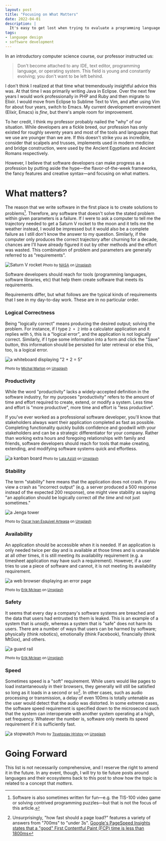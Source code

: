 ```yaml
---
layout: post
title: "Focusing on What Matters"
date: 2022-04-01
description: |
  It's easy to get lost when trying to evaluate a programming language and its ecosystem. In this post, I propose a set of qualities that developers should look.
tags:
- language design
- software development
---
```


In an introductory computer science course, our professor instructed us:

> Don't become attached to any IDE, text editor, programming language, or operating system. This field is young and constantly evolving; you don't want to be left behind.

I don't think I realized at that time what tremendously insightful advice this was.  At that time I was primarily writing Java in Eclipse.  Over the next few years I would work professionally in PHP and Ruby and then migrate to Elixir.  I would move from Eclipse to Sublime Text to Vim, and after using Vim for about four years, switch to Emacs.  My current development environment (Elixir, Emacs) is _fine_, but there's ample room for improvement.

To her credit, I think my professor probably nailed the "why" of our situation.  While developers are a fickle breed, our profession has only existed for roughly seventy years and most of the tools and languages that we use are younger than we are.  If this doesn't strike you as incredible, consider that scalpels and trusses, implements used in modern medicine and bridge construction, were used by the Ancient Egyptians and Ancient Romans respectively.

However, I believe that software developers can make progress as a profession by putting aside the hype—the flavor-of-the-week frameworks, the fancy features and creative syntax—and focusing on what matters.

What matters?
=================

The reason that we write software in the first place is to create solutions to problems[^1].  Therefore, any software that doesn't solve the stated problem within given parameters is a failure. If I were to ask a computer to tell me the trajectory needed to get a Saturn V rocket to the moon and it tells me the weather instead, I would be impressed but it would also be a complete failure as I still don't know the answer to my question.  Similarly, if the computer only produces the correct trajectory after churning for a decade, chances are I'll have already figured it out by other methods and the effort was wasted.  This combination of problem and parameters are generally referred to as "requirements".

![Saturn V rocket](/images/saturn_v.webp)
<small>Photo by <a href="https://unsplash.com/@nasa?utm_source=unsplash&utm_medium=referral&utm_content=creditCopyText">NASA</a> on <a href="https://unsplash.com?utm_source=unsplash&utm_medium=referral&utm_content=creditCopyText">Unsplash</a></small>

Software developers should reach for tools (programming languages, software libraries, etc) that help them create software that meets its requirements.

Requirements differ, but what follows are the typical kinds of requirements that I see in my day-to-day work.  These are in no particular order.

### Logical Correctness

Being "logically correct" means producing the desired output; solving the problem. For instance, if I type `2 + 2` into a calculator application and it replies with `5`, this is a "logical error", and the application is not logically correct. Similarly, if I type some information into a form and click the "Save" button, this information should be persisted for later retrieval or else this, too, is a logical error.

![a whiteboard displaying "2 + 2 = 5"](/images/math.jpg)

<small>Photo by <a href="https://unsplash.com/@michalmatlon?utm_source=unsplash&utm_medium=referral&utm_content=creditCopyText">Michal Marlon</a> on <a href="https://unsplash.com?utm_source=unsplash&utm_medium=referral&utm_content=creditCopyText">Unsplash</a></small>

### Productivity

While the word "productivity" lacks a widely-accepted definition in the software industry, for my purposes "productivity" refers to the amount of time and effort required to create, extend, or modify a system.  Less time and effort is "more productive", more time and effort is "less productive".

If you've ever worked as a professional software developer, you'll know that stakeholders always want their application completed as fast as possible.  Completing functionality quickly builds confidence and goodwill with your stakeholders and can be a strategic differentiator for your company.  Rather than working extra hours and foregoing relationships with family and friends, software developers should reach for tools that make creating, extending, and modifying software systems quick and effortless.

![a kanban board](/images/kanban.jpg)
<small>Photo by <a href="https://unsplash.com/@lazizli?utm_source=unsplash&utm_medium=referral&utm_content=creditCopyText">Lala Azizli</a> on <a href="https://unsplash.com?utm_source=unsplash&utm_medium=referral&utm_content=creditCopyText">Unsplash</a></small>

### Stability

The term "stability" here means that the application does not crash.  If you view a crash as "incorrect output" (e.g. a server produced a 500 response instead of the expected 200 response), one might view stability as saying "an application should be logically correct _all the time_ and not just sometimes."

![a Jenga tower](/images/jenga.jpg)

<small>Photo by <a href="https://unsplash.com/@oscaresquivel?utm_source=unsplash&utm_medium=referral&utm_content=creditCopyText">Oscar Ivan Esquivel Arteaga</a> on <a href="https://unsplash.com?utm_source=unsplash&utm_medium=referral&utm_content=creditCopyText">Unsplash</a></small>

### Availability

An application should be accessible when it is needed.  If an application is only needed twice per day and is available at those times and is unavailable at all other times, it is still meeting its availability requirement (e.g. a timesheet application may have such a requirement).  However, if a user tries to use a piece of software and cannot, it is not meeting its availability requirement.

![a web browser displaying an error page](/images/404.jpg)

<small>Photo by <a href="https://unsplash.com/@introspectivedsgn?utm_source=unsplash&utm_medium=referral&utm_content=creditCopyText">Erik Mclean</a> on <a href="https://unsplash.com?utm_source=unsplash&utm_medium=referral&utm_content=creditCopyText">Unsplash</a></small>

### Safety

It seems that every day a company's software systems are breached and the data that users had entrusted to them is leaked. This is an example of a system that is _unsafe_, whereas a system that is "safe" does not harm its users. There are a number of ways that users can be harmed by software; physically (think robotics), emotionally (think Facebook), financially (think MtGox), and others.

![a guard rail](/images/railing.jpg)

<small>Photo by <a href="https://unsplash.com/@introspectivedsgn?utm_source=unsplash&utm_medium=referral&utm_content=creditCopyText">Erik Mclean</a> on <a href="https://unsplash.com?utm_source=unsplash&utm_medium=referral&utm_content=creditCopyText">Unsplash</a></small>

### Speed

Sometimes speed is a "soft" requirement.  While users would like pages to load instantaneously in their browsers, they generally will still be satisfied so long as it loads in a second or so[^2].  In other cases, such as audio processing or transmission, a delay of even 100ms is totally untenable as the user would detect that the audio was distorted.  In some extreme cases, the software speed requirement is specified down to the microsecond such that the system can interoperate with another system operating at a high, set frequency.  Whatever the number is, software only meets its speed requirement if it is sufficiently fast.

![a stopwatch](/images/stopwatch.jpg)
<small>Photo by <a href="https://unsplash.com/@tsvetoslav?utm_source=unsplash&utm_medium=referral&utm_content=creditCopyText">Tsvetoslav Hristov</a> on <a href="https://unsplash.com?utm_source=unsplash&utm_medium=referral&utm_content=creditCopyText">Unsplash</a></small>


Going Forward
=============

This list is not necessarily comprehensive, and I reserve the right to amend it in the future.  In any event, though, I will try to tie future posts around languages and their ecosystems back to this post to show how the topic is related to a concept that _matters_.

[^1]: Software is also sometimes written for fun—e.g. the TIS-100 video game or solving contrived programming puzzles—but that is not the focus of this article.
[^2]: Unsurprisingly, "how fast should a page load?" features a variety of answers from "700ms" to "under 3s". [Google's PageSpeed Insights states that a "good" First Contentful Paint (FCP) time is less than 1800ms](https://developers.google.com/speed/docs/insights/v5/about)
